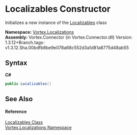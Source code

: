 # Localizables Constructor 
 

Initializes a new instance of the <a href="T_Vortex_Localizations_Localizables.md">Localizables</a> class

**Namespace:**&nbsp;<a href="N_Vortex_Localizations.md">Vortex.Localizations</a><br />**Assembly:**&nbsp;Vortex.Connector (in Vortex.Connector.dll) Version: 1.3.12+Branch.tags-v1.3.12.Sha.00bdfb8be9e078a68c552d3a1d81a8775d48ab55

## Syntax

**C#**<br />
``` C#
public Localizables()
```


## See Also


#### Reference
<a href="T_Vortex_Localizations_Localizables.md">Localizables Class</a><br /><a href="N_Vortex_Localizations.md">Vortex.Localizations Namespace</a><br />